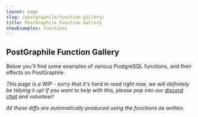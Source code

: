 ```yaml
---
layout: page
slug: /postgraphile/function-gallery/
title: PostGraphile Function Gallery
showExamples: functions
---
```


## PostGraphile Function Gallery

Below you'll find some examples of various PostgreSQL functions, and their
effects on PostGraphile.

_This page is a WIP - sorry that it's hard to read right now, we will
definitely be tidying it up! If you want to help with this, please pop into our
[discord chat](http://discord.gg/graphile) and volunteer!_

_All these diffs are automatically produced using the functions as written._

